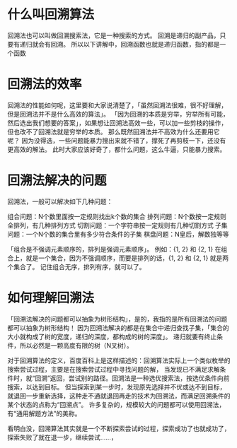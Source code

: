 # 什么叫回溯算法
回溯法也可以叫做回溯搜索法，它是一种搜索的方式。
回溯是递归的副产品，只要有递归就会有回溯。
所以以下讲解中，回溯函数也就是递归函数，指的都是一个函数

# 回溯法的效率
回溯法的性能如何呢，这里要和大家说清楚了，「虽然回溯法很难，很不好理解，但是回溯法并不是什么高效的算法」。
「因为回溯的本质是穷举，穷举所有可能，然后选出我们想要的答案」，如果想让回溯法高效一些，可以加一些剪枝的操作，但也改不了回溯法就是穷举的本质。
那么既然回溯法并不高效为什么还要用它呢？
因为没得选，一些问题能暴力搜出来就不错了，撑死了再剪枝一下，还没有更高效的解法。
此时大家应该好奇了，都什么问题，这么牛逼，只能暴力搜索。

# 回溯法解决的问题
回溯法，一般可以解决如下几种问题：

组合问题：N个数里面按一定规则找出k个数的集合
排列问题：N个数按一定规则全排列，有几种排列方式
切割问题：一个字符串按一定规则有几种切割方式
子集问题：一个N个数的集合里有多少符合条件的子集
棋盘问题：N皇后，解数独等等


「组合是不强调元素顺序的，排列是强调元素顺序」。
例如：{1, 2} 和 {2, 1} 在组合上，就是一个集合，因为不强调顺序，而要是排列的话，{1, 2} 和 {2, 1} 就是两个集合了。
记住组合无序，排列有序，就可以了。

# 如何理解回溯法

「回溯法解决的问题都可以抽象为树形结构」，是的，我指的是所有回溯法的问题都可以抽象为树形结构！
因为回溯法解决的都是在集合中递归查找子集，「集合的大小就构成了树的宽度，递归的深度，都构成的树的深度」。
递归就要有终止条件，所以必然是一颗高度有限的树（N叉树）。

对于回溯算法的定义，百度百科上是这样描述的：回溯算法实际上一个类似枚举的搜索尝试过程，主要是在搜索尝试过程中寻找问题的解，
当发现已不满足求解条件时，就“回溯”返回，尝试别的路径。回溯法是一种选优搜索法，按选优条件向前搜索，以达到目标。
但当探索到某一步时，发现原先选择并不优或达不到目标，就退回一步重新选择，这种走不通就退回再走的技术为回溯法，而满足回溯条件的某个状态的点称为“回溯点”。
许多复杂的，规模较大的问题都可以使用回溯法，有“通用解题方法”的美称。

看明白没，回溯算法其实就是一个不断探索尝试的过程，探索成功了也就成功了，探索失败了就在退一步，继续尝试……，








































